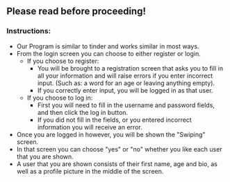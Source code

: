 ## Please read before proceeding!
### Instructions:

- Our Program is similar to tinder and works similar in most ways.
- From the login screen you can choose to either register or login.
  - If you choose to register:
    - You will be brought to a registration screen that
    asks you to fill in all your information and will raise errors if you enter
    incorrect input. (Such as: a word for an age or leaving anything empty).
    - If you correctly enter input, you will be logged in as that user.
  - If you choose to log in:
    - First you will need to fill in the username and password fields, and then click the log in button.
    - If you did not fill in the fields, or you entered incorrect information
    you will receive an error.
- Once you are logged in however, you will be shown the "Swiping" screen.
- In that screen you can choose "yes" or "no" whether you like each user
that you are shown.
- A user that you are shown consists of their first name, age and bio, as well as  a
profile picture in the middle of the screen.
  
